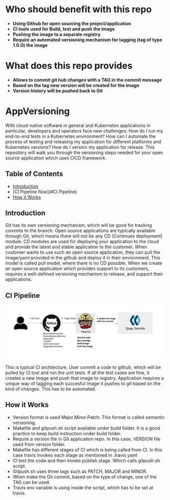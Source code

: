 # Who should benefit with this repo
- **Using Github for open sourcing the project/application**
- **CI tools used for Build, test and push the image**
- **Pushing the image to a separate registry**
- **Require an automated versioning mechanism for tagging (tag of type 1.0.0) the image**
# What does this repo provides
- **Allows to commit git hub changes with a TAG in the commit message**
- **Based on the tag new version will be created for the image**
- **Version history will be pushed back to Git**


# AppVersioning

With cloud-native software in general and Kubernetes applications in particular, developers and operators face new challenges: How do I run my end-to-end tests in a Kubernetes environment? How can I automate the process of testing and releasing my application for different platforms and Kubernetes versions? How do I version my application for release. This repository will walk you through the versioning steps needed for your open source application which uses CICD framework.  


## Table of Contents

- [Introduction](#introduction)
- [CI Pipeline flow](#CI Pipeline)
- [How it Works](#how-it-works)

## Introduction

Git has its own versioning mechanism, which will be good for tracking commits to the branch. Open source applications are typically available through Git, which means there will not be any CD (Continues deployment) module. CD modules are used for deploying your application to the cloud and provide the latest and stable application to the customer. When customer wants to use such an open source application, they can pull the image/yaml provided in the github and deploy it in their enviornment. This model is called pull model, where there is no CD possible. When we create an open source application which provides support to its customers, requires a well-defined versioning mechanism to release, and support their applications.
 
 


## CI Pipeline

![CI Pipleline](docs/images/ci.png)

This is typical CI architecture. User commit a code to github, which will be pulled by CI tool and run the unit tests. If all the test cases are fine, it creates a new image and push that image to registry. Application requires a unique way of tagging each succesful image it pushes to git based on the kind of changes. This has to be automated.

## How it Works
- Version format is used Major.Minor.Patch. This format is called semantic versioning.
- Makefile and gitpush.sh script available under build folder. It is a good practice to keep build instruction under build folder.
- Require a version file in Git application repo. In this case, VERSION file used from version folder.  
- Makefile has different stages of CI which is being called from CI. In this case travis invokes each stage as mentioned in .travis.yaml
- CI test the code and then invoke publish stage. Which calls gitpush.sh script.
- Gitpush.sh uses three tags such as PATCH, MAJOR and MINOR.  
- When make the Git commit, based on the type of change, one of the TAG can be used.
- Travis env variable is using inside the script, which has to be set at travis. 


